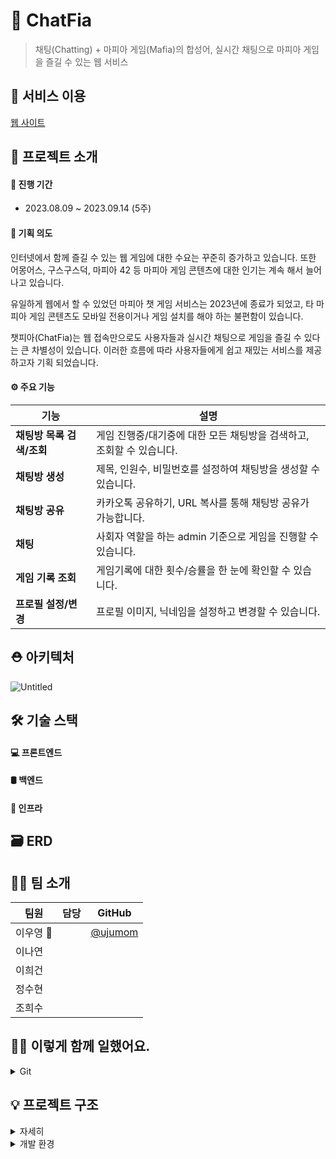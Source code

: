 # 🧾 ChatFia

> 채팅(Chatting) + 마피아 게임(Mafia)의 합성어, 실시간 채팅으로 마피아 게임을 즐길 수 있는 웹 서비스

## 📎 서비스 이용
[웹 사이트]()


## 🎇 프로젝트 소개

#### 📅 진행 기간 
- 2023.08.09 ~ 2023.09.14 (5주)

#### 🎯 기획 의도
인터넷에서 함께 즐길 수 있는 웹 게임에 대한 수요는 꾸준히 증가하고 있습니다. 또한 어몽어스, 구스구스덕, 마피아 42 등 마피아 게임 콘텐츠에 대한 인기는 계속 해서 늘어나고 있습니다. 

유일하게 웹에서 할 수 있었던 마피아 챗 게임 서비스는 2023년에 종료가 되었고, 타 마피아 게임 콘텐츠도 모바일 전용이거나 게임 설치를 해야 하는 불편함이 있습니다.

챗피아(ChatFia)는 웹 접속만으로도 사용자들과 실시간 채팅으로 게임을 즐길 수 있다는 큰 차별성이 있습니다. 이러한 흐름에 따라 사용자들에게 쉽고 재밌는 서비스를 제공하고자 기획 되었습니다.

#### ⚙️ 주요 기능

| **기능**            | **설명**                                                     |
| ------------------- | ------------------------------------------------------------ |
| **채팅방 목록 검색/조회**     | 게임 진행중/대기중에 대한 모든 채팅방을 검색하고, 조회할 수 있습니다. |
| **채팅방 생성** |  제목, 인원수, 비밀번호를 설정하여 채팅방을 생성할 수 있습니다. |
| **채팅방 공유**       |  카카오톡 공유하기, URL 복사를 통해 채팅방 공유가 가능합니다. |
| **채팅**  | 사회자 역할을 하는 admin 기준으로 게임을 진행할 수 있습니다.  |
| **게임 기록 조회**       | 게임기록에 대한 횟수/승률을 한 눈에 확인할 수 있습니다. |
| **프로필 설정/변경**     | 프로필 이미지, 닉네임을 설정하고 변경할 수 있습니다. |


## ⛑ 아키텍처
![Untitled](https://github.com/ujumom/Backend/assets/76635279/6b41721b-30db-47b4-a011-6f01382eae68)


## 🛠️ 기술 스택

#### 💻 프론트엔드

#### 🛢 백엔드

#### 📡 인프라

## 🗃 ERD

## 🐱‍💻 팀 소개
| 팀원     | 담당                      | GitHub                                           |
| -------- | ------------------------- | ------------------------------------------------ |
| 이우영 👑 |    | [@ujumom](https://github.com/ujumom)  |
| 이나연   |           |            |
| 이희건   |           |             |
| 정수현   |           |           |
| 조희수   |          |      |

## 🐱‍💻 이렇게 함께 일했어요.
<details> <summary>Git</summary> <div markdown="1">

- Git-flow를 사용했어요.
![Untitled (1)](https://github.com/ujumom/Backend/assets/76635279/b19ad97d-f63d-4888-b1ca-bb8fa6355083)


**branch 생성 규칙**
- 모든 기능은 develop 브랜치에서 새 브랜치를 생성하여 작업
- [기능]/[이슈 번호] 로 브랜치 생성
- issue template 작성 - 브랜치 생성 - 작업 완료 - pull request templates 작성 - develop merge - test 

**commit 생성 규칙**
#✨ feat: <새로운 기능>
#🚚 chore: 코드 의미에 영향을 주지 않는 변경사항 (형식 지정, 세미콜론 누락, gitignore 등)
#👷 ci: CI, 자동화 기능
#📝 docs: 문서의 추가, 수정, 삭제
#♻️ refactor: 코드 리팩토링
#🧪 test: 테스트 추가, 수정, 삭제 (비즈니스 로직에 변경 없음)
#💄 style: 코드 스타일 혹은 포맷 등에 관한 커밋
#⏪ revert: 깃 revert
#⚡️ perf: 퍼포먼스 상향
#🐛 fix: 버그

</div> </details>



## 💡 프로젝트 구조
<details>
    <summary>자세히</summary>
├─java
│  └─com
│      └─springles
│          │  SpringlesApplication.java
│          │
│          ├─config
│          │      LoginFailureHandler.java
│          │      LoginSuccessHandler.java
│          │      MailConfig.java
│          │      QueryDslConfig.java
│          │      RedisConfig.java
│          │      RedisInitializer.java
│          │      SwaggerConfig.java
│          │      TimeConfig.java
│          │      WebSecurityConfig.java
│          │      WebSocketStompConfig.java
│          │
│          ├─controller
│          │  ├─api
│          │  │      ChatRoomController.java
│          │  │      CookieController.java
│          │  │      MemberController.java
│          │  │
│          │  ├─message
│          │  │      MessageController.java
│          │  │      VoteController.java
│          │  │
│          │  └─ui
│          │          ChatRoomUiController.java
│          │          ChatUiController.java
│          │          MemberUiController.java
│          │
│          ├─domain
│          │  ├─base
│          │  │      .keep
│          │  │
│          │  ├─constants
│          │  │      BaseEnumCode.java
│          │  │      ChatRoomCode.java
│          │  │      GamePhase.java
│          │  │      GameRole.java
│          │  │      GameRoleNum.java
│          │  │      Level.java
│          │  │      ProfileImg.java
│          │  │      ResponseCode.java
│          │  │
│          │  ├─dto
│          │  │  ├─chatroom
│          │  │  │      ChatRoomCreateResponseDto.java
│          │  │  │      ChatRoomReqDTO.java
│          │  │  │      ChatRoomResponseDto.java
│          │  │  │      ChatRoomUpdateReqDto.java
│          │  │  │
│          │  │  ├─cookie
│          │  │  │      CookieSetRequest.java
│          │  │  │
│          │  │  ├─member
│          │  │  │      MemberCreateRequest.java
│          │  │  │      MemberDeleteRequest.java
│          │  │  │      MemberInfoResponse.java
│          │  │  │      MemberLoginRequest.java
│          │  │  │      MemberLoginResponse.java
│          │  │  │      MemberProfileCreateRequest.java
│          │  │  │      MemberProfileRead.java
│          │  │  │      MemberProfileResponse.java
│          │  │  │      MemberProfileUpdateRequest.java
│          │  │  │      MemberRecordResponse.java
│          │  │  │      MemberSimpleProfileResponse.java
│          │  │  │      MemberUpdateRequest.java
│          │  │  │      MemberVertifIdRequest.java
│          │  │  │      MemberVertifPwRequest.java
│          │  │  │      PlayerInfoRequest.java
│          │  │  │      PlayerInfoResponse.java
│          │  │  │
│          │  │  ├─message
│          │  │  │      DayDiscussionMessage.java
│          │  │  │      DayEliminationMessage.java
│          │  │  │      NightVoteMessage.java
│          │  │  │      RoleExplainMessage.java
│          │  │  │
│          │  │  ├─response
│          │  │  │      PlayerStatus.java
│          │  │  │      ResResult.java
│          │  │  │
│          │  │  └─vote
│          │  │          ConfirmResultResponseDto.java
│          │  │          GameSessionVoteRequestDto.java
│          │  │          VoteResultResponseDto.java
│          │  │
│          │  └─entity
│          │          BlackListToken.java
│          │          ChatRoom.java
│          │          GameRecord.java
│          │          GameSession.java
│          │          Member.java
│          │          MemberGameInfo.java
│          │          MemberRecord.java
│          │          Player.java
│          │          RefreshToken.java
│          │          Vote.java
│          │          VoteInfo.java
│          │
│          ├─exception
│          │  │  CustomException.java
│          │  │  ErrorResponse.java
│          │  │  GlobalExceptionHandler.java
│          │  │
│          │  └─constants
│          │          ErrorCode.java
│          │
│          ├─game
│          │  │  ChatMessage.java
│          │  │  DayDiscussionManager.java
│          │  │  DayEliminationManager.java
│          │  │  DayToNightManager.java
│          │  │  GameSessionManager.java
│          │  │  MessageManager.java
│          │  │  NightVoteManager.java
│          │  │  RoleManager.java
│          │  │
│          │  └─task
│          │          VoteFinTimerTask.java
│          │
│          ├─jwt
│          │      JwtExceptionFilter.java
│          │      JwtTokenFilter.java
│          │      JwtTokenUtils.java
│          │
│          ├─repository
│          │  │  BlackListTokenRedisRepository.java
│          │  │  ChatRoomJpaRepository.java
│          │  │  GameRecordJpaRepository.java
│          │  │  GameSessionRedisRepository.java
│          │  │  MemberGameInfoJpaRepository.java
│          │  │  MemberJpaRepository.java
│          │  │  MemberRecordJpaRepository.java
│          │  │  PlayerRedisRepository.java
│          │  │  RefreshTokenRedisRepository.java
│          │  │  VoteRedisRepository.java
│          │  │  VoteRepository.java
│          │  │
│          │  ├─custom
│          │  │      ChatRoomJpaRepositoryCustom.java
│          │  │      MemberJpaRepositoryCustom.java
│          │  │
│          │  ├─impl
│          │  │      ChatRoomJpaRepositoryImpl.java
│          │  │      MemberJpaRepositoryImpl.java
│          │  │
│          │  └─support
│          │          Querydsl4RepositorySupport.java
│          │
│          ├─service
│          │  │  ChatRoomService.java
│          │  │  CookieService.java
│          │  │  GameSessionVoteService.java
│          │  │  MemberService.java
│          │  │
│          │  └─impl
│          │          ChatRoomServiceImpl.java
│          │          CookieServiceImpl.java
│          │          GameSessionVoteServiceImpl.java
│          │          MemberServiceImpl.java
│          │
│          └─valid
│                  ValidationGroups.java
│                  ValidationSequence.java
│
└─resources
│  application-dev.yml
│  application-prod.yml
│  application-redis.yml
│  application.yml
│  data.sql
│
├─static
│  ├─css
│  │      basic.css
│  │
│  ├─images
│  │  │  icon_chatroom_info.png
│  │  │  icon_lv_info_btn.png
│  │  │  lock.png
│  │  │  logo.png
│  │  │  profile.png
│  │  │  profile_01.jpg
│  │  │  profile_02.jpg
│  │  │  profile_03.jpg
│  │  │  profile_04.jpg
│  │  │  profile_05.jpg
│  │  │  profile_06.jpg
│  │  │  search.png
│  │  │
│  │  └─level
│  │          ASSOCIATE.png
│  │          BEGINNER.png
│  │          BOSS.png
│  │          CAPTAIN.png
│  │          SOLDIER.png
│  │          UNDERBOSS.png
│  │
│  └─js
│          stomp.js
│
└─templates
│  chat-lobby.html
│  chat-room.html
│  rooms.html
│
├─fragments
│      footer.html
│      header.html
│
├─home
│      add.html
│      index.html
│
├─layouts
│      basic.html
│
└─member
      login.html
      member-info.html
      member-sign-out.html
      my-page.html
      profile-change.html
      profile-settings.html
      sign-up.html
      vertification-id.html
```
</details>




<details> <summary>개발 환경</summary> <div markdown="1">

## **Development Environment**


</div> </details>




